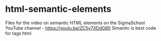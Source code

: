 # html-semantic-elements
Files for the video on semantic HTML elements on the SigmaSchool YouTube channel - https://youtu.be/ZC5y7XDdG80
Simantic is best code for tags html
